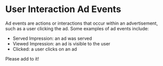 # User Interaction Ad Events

Ad events are actions or interactions that occur within an advertisement, such as a user clicking the ad. Some examples of ad events include:

- Served Impression: an ad was served
- Viewed Impression: an ad is visible to the user
- Clicked: a user clicks on an ad

Please add to it!
